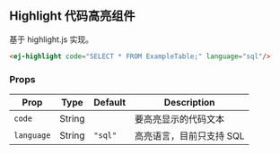 ## Highlight 代码高亮组件

基于 highlight.js 实现。

```html
<ej-highlight code="SELECT * FROM ExampleTable;" language="sql"/>
```

### Props

| Prop | Type | Default | Description |
|---|---|---|---|
| `code` | String | | 要高亮显示的代码文本 |
| `language` | String | `"sql"` | 高亮语言，目前只支持 SQL |
